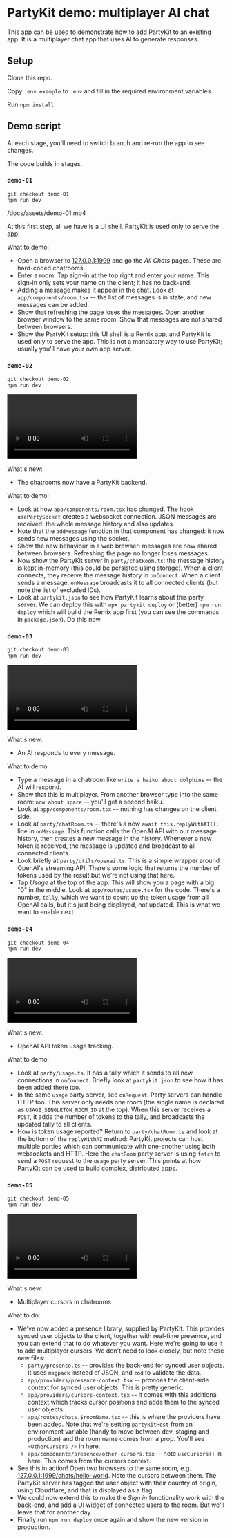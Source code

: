 # PartyKit demo: multiplayer AI chat

This app can be used to demonstrate how to add PartyKit to an existing app. It is a multiplayer chat app that uses AI to generate responses.

## Setup

Clone this repo.

Copy `.env.example` to `.env` and fill in the required environment variables.

Run `npm install`.

## Demo script

At each stage, you'll need to switch branch and re-run the app to see changes.

The code builds in stages.

### `demo-01`

```
git checkout demo-01
npm run dev
```

/docs/assets/demo-01.mp4

At this first step, all we have is a UI shell. PartyKit is used only to serve the app.

What to demo:

- Open a browser to [127.0.0.1:1999](http://127.0.0.1:1999) and go the _All Chats_ pages. These are hard-coded chatrooms.
- Enter a room. Tap sign-in at the top right and enter your name. This sign-in only sets your name on the client; it has no back-end.
- Adding a message makes it appear in the chat. Look at `app/components/room.tsx` -- the list of messages is in state, and new messages can be added.
- Show that refreshing the page loses the messages. Open another browser window to the same room. Show that messages are not shared between browsers.
- Show the PartyKit setup: this UI shell is a Remix app, and PartyKit is used only to serve the app. This is not a mandatory way to use PartyKit; usually you'll have your own app server.

### `demo-02`

```
git checkout demo-02
npm run dev
```

![](/docs/assets/demo-02.mp4)

What's new:

- The chatrooms now have a PartyKit backend.

What to demo:

- Look at how `app/components/room.tsx` has changed. The hook `usePartySocket` creates a websocket connection. JSON messages are received: the whole message history and also updates.
- Note that the `addMessage` function in that component has changed: it now sends new messages using the socket.
- Show the new behaviour in a web browser: messages are now shared between browsers. Refreshing the page no longer loses messages.
- Now show the PartyKit server in `party/chatRoom.ts`: the message history is kept in-memory (this could be persisted using storage). When a client connects, they receive the message history in `onConnect`. When a client sends a message, `onMessage` broadcasts it to all connected clients (but note the list of excluded IDs).
- Look at `partykit.json` to see how PartyKit learns about this party server. We can deploy this with `npx partykit deploy` or (better) `npm run deploy` which will build the Remix app first (you can see the commands in `package.json`). Do this now.

### `demo-03`

```
git checkout demo-03
npm run dev
```

![](/docs/assets/demo-03.mp4)

What's new:

- An AI responds to every message.

What to demo:

- Type a message in a chatroom like `write a haiku about dolphins` -- the AI will respond.
- Show that this is multiplayer. From another browser type into the same room: `now about space` -- you'll get a second haiku.
- Look at `app/components/room.tsx` -- nothing has changes on the client side.
- Look at `party/chatRoom.ts` -- there's a new `await this.replyWithAI();` line in `onMessage`. This function calls the OpenAI API with our message history, then creates a new message in the history. Whenever a new token is received, the message is updated and broadcast to all connected clients.
- Look briefly at `party/utils/openai.ts`. This is a simple wrapper around OpenAI's streaming API. There's some logic that returns the number of tokens used by the result but we're not using that here.
- Tap _Usage_ at the top of the app. This will show you a page with a big "0" in the middle. Look at `app/routes/usage.tsx` for the code. There's a number, `tally`, which we want to count up the token usage from all OpenAI calls, but it's just being displayed, not updated. This is what we want to enable next.

### `demo-04`

```
git checkout demo-04
npm run dev
```

![](/docs/assets/demo-04.mp4)

What's new:

- OpenAI API token usage tracking.

What to demo:

- Look at `party/usage.ts`. It has a tally which it sends to all new connections in `onConnect`. Briefly look at `partykit.json` to see how it has been added there too.
- In the same `usage` party server, see `onRequest`. Party servers can handle HTTP too. This server only needs one room (the single name is declared as `USAGE_SINGLETON_ROOM_ID` at the top). When this server receives a `POST`, it adds the number of tokens to the tally, and broadcasts the updated tally to all clients.
- How is token usage reported? Return to `party/chatRoom.ts` and look at the bottom of the `replyWithAI` method: PartyKit projects can host multiple parties which can communicate with one-another using both websockets and HTTP. Here the `chatRoom` party server is using `fetch` to send a `POST` request to the `usage` party server. This points at how PartyKit can be used to build complex, distributed apps.

### `demo-05`

```
git checkout demo-05
npm run dev
```

![](/docs/assets/demo-05.mp4)

What's new:

- Multiplayer cursors in chatrooms

What to do:

- We've now added a presence library, supplied by PartyKit. This provides synced user objects to the client, together with real-time presence, and you can extend that to do whatever you want. Here we're going to use it to add multiplayer cursors. We don't need to look closely, but note these new files:
  - `party/presence.ts` -- provides the back-end for synced user objects. It uses `msgpack` instead of JSON, and `zod` to validate the data.
  - `app/providers/presence-context.tsx` -- provides the client-side context for synced user objects. This is pretty generic.
  - `app/providers/cursors-context.tsx` -- it comes with this additional context which tracks cursor positions and adds them to the synced user objects.
  - `app/routes/chats.$roomName.tsx` -- this is where the providers have been added. Note that we're setting `partykitHost` from an environment variable (handy to move between dev, staging and production) and the room name comes from a prop. You'll see `<OtherCursors />` in here.
  - `app/components/presence/other-cursors.tsx` -- note `useCursors()` in here. This comes from the cursors context.
- See this in action! Open two browsers to the same room, e.g. [127.0.0.1:1999/chats/hello-world](http://127.0.0.1:1999/chats/hello-world). Note the cursors between them. The PartyKit server has tagged the user object with their country of origin, using Cloudflare, and that is displayed as a flag.
- We could now extend this to make the _Sign in_ functionality work with the back-end, and add a UI widget of connected users to the room. But we'll leave that for another day.
- Finally run `npm run deploy` once again and show the new version in production.
